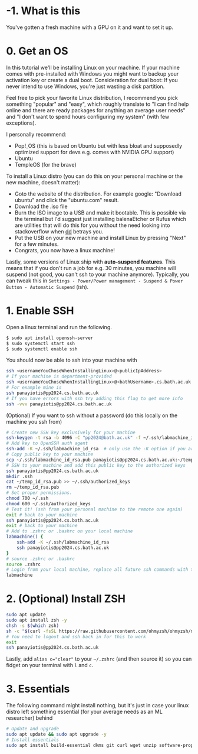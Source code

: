 # -1. What is this
You've gotten a fresh machine with a GPU on it and want to set it up. 

# 0. Get an OS
In this tutorial we'll be installing Linux on your machine. If your machine comes with pre-installed with Windows you might want to backup your activation key or create a dual boot. Consideration for dual boot: If you never intend to use Windows, you're just wasting a disk partition.

Feel free to pick your favorite Linux distribution, I recommend you pick something "popular" and "easy", which roughly translate to "I can find help online and there are ready packages for anything an average user needs" and "I don't want to spend hours configuring my system" (with few exceptions).

I personally recommend:
- Pop!_OS (this is based on Ubuntu but with less bloat and supposedly optimized support for devs e.g. comes with NVIDIA GPU support)
- Ubuntu
- TempleOS (for the brave)

To install a Linux distro (you can do this on your personal machine or the new machine, doesn't matter):
- Goto the website of the distribution. For example google: "Download ubuntu" and click the "ubuntu.com" result.
- Download the .iso file
- Burn the ISO image to a USB and make it bootable. This is possible via the terminal but I'd suggest just installing balenaEtcher or Rufus which are utilities that will do this for you without the need looking into stackoverflow when [dd](https://en.wikipedia.org/wiki/Dd_(Unix)) betrays you.
- Put the USB on your new machine and install Linux by pressing "Next" for a few minutes.
- Congrats, you now have a linux machine!

Lastly, some versions of Linux ship with **auto-suspend features**. This means that if you don't run a job for e.g. 30 minutes, you machine will suspend (not good, you  can't ssh to your machine anymore). Typically, you can tweak this in `Settings - Power/Power management - Suspend & Power Button - Automatic Suspend` (ish).

# 1. Enable SSH

Open a linux terminal and run the following.

```bash
$ sudo apt install openssh-server
$ sudo systemctl start ssh
$ sudo systemctl enable ssh
```

You should now be able to ssh into your machine with
```bash
ssh <usernameYouChoseWhenInstallingLinux>@<publicIpAddress>
# If your machine is department-provided
ssh <usernameYouChoseWhenInstallingLinux>@<bathUsername>.cs.bath.ac.uk
# For example mine is
ssh panayiotis@pp2024.cs.bath.ac.uk
# If you have errors with ssh try adding this flag to get more info
ssh -vvv panayiotis@pp2024.cs.bath.ac.uk
```


(Optional) If you want to ssh without a password (do this locally on the machine you ssh from)
```bash
# Create new SSH key exclusively for your machine
ssh-keygen -t rsa -b 4096 -C "pp2024@bath.ac.uk" -f ~/.ssh/labmachine_id_rsa
# Add key to OpenSSH auth agent
ssh-add -K ~/.ssh/labmachine_id_rsa  # only use the -K option if you are on macOS
# Copy public key to your machine
scp ~/.ssh/labmachine_id_rsa.pub panayiotis@pp2024.cs.bath.ac.uk:~/temp_id_rsa.pub
# SSH to your machine and add this public key to the authorized keys
ssh panayiotis@pp2024.cs.bath.ac.uk
mkdir .ssh
cat ~/temp_id_rsa.pub >> ~/.ssh/authorized_keys
rm ~/temp_id_rsa.pub
# Set proper permissions.
chmod 700 ~/.ssh
chmod 600 ~/.ssh/authorized_keys
# Test it! (ssh from your personal machine to the remote one again)
exit # back to your machine
ssh panayiotis@pp2024.cs.bath.ac.uk
exit # back to your machine
# Add to .zshrc or .bashrc on your local machine
labmachine() {
    ssh-add -K ~/.ssh/labmachine_id_rsa
    ssh panayiotis@pp2024.cs.bath.ac.uk
}
# source .zshrc or .bashrc
source .zshrc
# Login from your local machine, replace all future ssh commands with this!
labmachine
```

# 2. (Optional) Install ZSH

```bash
sudo apt update
sudo apt install zsh -y
chsh -s $(which zsh)
sh -c "$(curl -fsSL https://raw.githubusercontent.com/ohmyzsh/ohmyzsh/master/tools/install.sh)"
# You need to logout and ssh back in for this to work
exit
ssh panayiotis@pp2024.cs.bath.ac.uk
```

Lastly, add `alias c="clear"` to your `~/.zshrc` (and then source it) so you can fidget on your terminal with `l` and `c`.

# 3. Essentials
The following command might install nothing, but it's just in case your linux distro left something essential (for your average needs as an ML researcher) behind

```bash
# Update and upgrade
sudo apt update && sudo apt upgrade -y
# Install essentials
sudo apt install build-essential dkms git curl wget unzip software-properties-common python3 python3-pip -y
```

